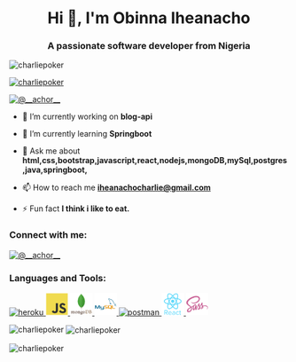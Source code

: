 <h1 align="center">Hi 👋, I'm Obinna Iheanacho</h1>
<h3 align="center">A passionate software developer from Nigeria</h3>

<p align="left"> <img src="https://komarev.com/ghpvc/?username=charliepoker&label=Profile%20views&color=0e75b6&style=flat" alt="charliepoker" /> </p>

<p align="left"> <a href="https://github.com/ryo-ma/github-profile-trophy"><img src="https://github-profile-trophy.vercel.app/?username=charliepoker" alt="charliepoker" /></a> </p>

<p align="left"> <a href="https://twitter.com/@__achor__" target="blank"><img src="https://img.shields.io/twitter/follow/@__achor__?logo=twitter&style=for-the-badge" alt="@__achor__" /></a> </p>

- 🔭 I’m currently working on **blog-api**

- 🌱 I’m currently learning **Springboot**

- 💬 Ask me about **html,css,bootstrap,javascript,react,nodejs,mongoDB,mySql,postgres,java,springboot,**

- 📫 How to reach me **iheanachocharlie@gmail.com**

- ⚡ Fun fact **I think i like to eat.**

<h3 align="left">Connect with me:</h3>
<p align="left">
<a href="https://twitter.com/@__achor__" target="blank"><img align="center" src="https://raw.githubusercontent.com/rahuldkjain/github-profile-readme-generator/master/src/images/icons/Social/twitter.svg" alt="@__achor__" height="30" width="40" /></a>
</p>

<h3 align="left">Languages and Tools:</h3>
<p align="left"> <a href="https://heroku.com" target="_blank"> <img src="https://www.vectorlogo.zone/logos/heroku/heroku-icon.svg" alt="heroku" width="40" height="40"/> </a> <a href="https://developer.mozilla.org/en-US/docs/Web/JavaScript" target="_blank"> <img src="https://raw.githubusercontent.com/devicons/devicon/master/icons/javascript/javascript-original.svg" alt="javascript" width="40" height="40"/> </a> <a href="https://www.mongodb.com/" target="_blank"> <img src="https://raw.githubusercontent.com/devicons/devicon/master/icons/mongodb/mongodb-original-wordmark.svg" alt="mongodb" width="40" height="40"/> </a> <a href="https://www.mysql.com/" target="_blank"> <img src="https://raw.githubusercontent.com/devicons/devicon/master/icons/mysql/mysql-original-wordmark.svg" alt="mysql" width="40" height="40"/> </a> <a href="https://postman.com" target="_blank"> <img src="https://www.vectorlogo.zone/logos/getpostman/getpostman-icon.svg" alt="postman" width="40" height="40"/> </a> <a href="https://reactjs.org/" target="_blank"> <img src="https://raw.githubusercontent.com/devicons/devicon/master/icons/react/react-original-wordmark.svg" alt="react" width="40" height="40"/> </a> <a href="https://sass-lang.com" target="_blank"> <img src="https://raw.githubusercontent.com/devicons/devicon/master/icons/sass/sass-original.svg" alt="sass" width="40" height="40"/> </a> </p>

<p><img align="left" src="https://github-readme-stats.vercel.app/api/top-langs?username=charliepoker&show_icons=true&locale=en&layout=compact" alt="charliepoker" /></p>

<p>&nbsp;<img align="center" src="https://github-readme-stats.vercel.app/api?username=charliepoker&show_icons=true&locale=en" alt="charliepoker" /></p>

<p><img align="center" src="https://github-readme-streak-stats.herokuapp.com/?user=charliepoker&" alt="charliepoker" /></p>

